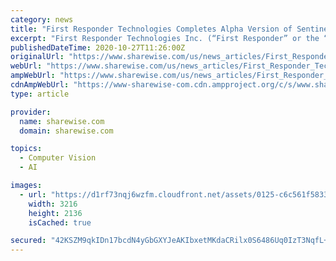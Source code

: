 ```yaml
---
category: news
title: "First Responder Technologies Completes Alpha Version of Sentineltm Vision Camera and Weapon Detection Computer Vision Model"
excerpt: "First Responder Technologies Inc. (“First Responder” or the “Company”) (CSE: WPN | OTCQB: WPNNF | FWB: 3WK), a developer of WiFi-based"
publishedDateTime: 2020-10-27T11:26:00Z
originalUrl: "https://www.sharewise.com/us/news_articles/First_Responder_Technologies_Completes_Alpha_Version_of_Sentineltm_Vision_Camera_and_Weapon_Detection_First_Responder_Techs_Inc_irwpresseen_20201027_1123.html"
webUrl: "https://www.sharewise.com/us/news_articles/First_Responder_Technologies_Completes_Alpha_Version_of_Sentineltm_Vision_Camera_and_Weapon_Detection_First_Responder_Techs_Inc_irwpresseen_20201027_1123.html"
ampWebUrl: "https://www.sharewise.com/us/news_articles/First_Responder_Technologies_Completes_Alpha_Version_of_Sentineltm_Vision_Camera_and_Weapon_Detection_First_Responder_Techs_Inc_irwpresseen_20201027_1123/amp"
cdnAmpWebUrl: "https://www-sharewise-com.cdn.ampproject.org/c/s/www.sharewise.com/us/news_articles/First_Responder_Technologies_Completes_Alpha_Version_of_Sentineltm_Vision_Camera_and_Weapon_Detection_First_Responder_Techs_Inc_irwpresseen_20201027_1123/amp"
type: article

provider:
  name: sharewise.com
  domain: sharewise.com

topics:
  - Computer Vision
  - AI

images:
  - url: "https://d1rf73nqj6wzfm.cloudfront.net/assets/0125-c6c561f58331c85fbd72996709e8402db48dba8d4cd7beff3c5c75c82fdb64a0.JPG"
    width: 3216
    height: 2136
    isCached: true

secured: "42KSZM9qkIDn17bcdN4yGbGXYJeAKIbxetMKdaCRilx0S6486Uq0IzT3NqfL+/dowwuSLg7PFimArgs415d0OkD+mEp14ycHfQjsNX3TKylOXflUvJWekJrmXJfS3+uKoJjKEeK0q8oUtsJrC3CaOdZJUsREu2KD2unr9ItBCe7939P21t94nAzEFj6mXxlHj8fT3lugkaPdzBLa2z9GCYYvo4vvhGDnZcI6afK0w9YZsKJ00R4YE82rfBTQoEuKxCgXQxSBGBHh1WyTTPSfeL4aHSIJ6ztVHUkAyNfLUSF0PhbEhIpA+EkfP6PZfXOni1dly73AqugbWpIoEAlqrtySr1CgBP/jHd9FCoaR5+c=;weDjXO7eucO7vFpM8rX2Tg=="
---
```


